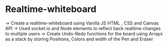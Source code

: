 # Realtime-whiteboard

-> Create a realtime-whiteboard using Vanilla JS HTML , CSS and Canvas API
-> Used socket.io and Node elements to reflect back realtime changes to multiple users
-> Create Undo-Redo functions for the board using Arrays as a stack by storing Positions, Colors and width of the Pen and Eraser


